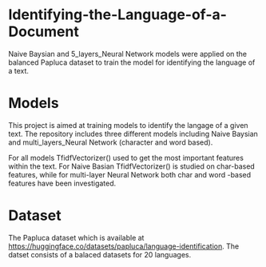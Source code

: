 # Identifying-the-Language-of-a-Document
Naive Baysian and 5_layers_Neural Network models were applied on the balanced Papluca dataset to train the model for identifying the language of a text. 

# Models

This project is aimed at training models to identify the langage of a given text. The repository includes three different models including Naive Baysian and multi_layers_Neural Network (character and word based).

For all models TfidfVectorizer() used to get the most important features within the text. For Naive Basian TfidfVectorizer() is studied on char-based features, while for multi-layer Neural Network both char and word -based features have been investigated.

# Dataset

The Papluca dataset which is available at https://huggingface.co/datasets/papluca/language-identification. The datset consists of a balaced datasets for 20 languages.


